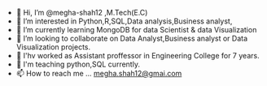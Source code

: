- 👋 Hi, I’m @megha-shah12 ,M.Tech(E.C)
- 👀 I’m interested in Python,R,SQL,Data analysis,Business analyst, 
- 🌱 I’m currently learning MongoDB for data Scientist & data Visualization 
- 💞️ I’m looking to collaborate on Data Analyst,Business analyst or Data Visualization projects.
- 🌱 I'hv worked as Assistant proffessor in Engineering College for 7 years.
- 💞️ I'm teaching python,SQL currently. 
- 📫 How to reach me ... megha.shah12@gmai.com

<!---
megha-shah12/megha-shah12 is a ✨ special ✨ repository because its `README.md` (this file) appears on your GitHub profile.
You can click the Preview link to take a look at your changes.
--->
